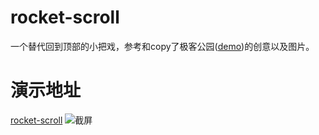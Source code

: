 rocket-scroll
=============
一个替代回到顶部的小把戏，参考和copy了极客公园([demo](http://www.geekpark.net/read/view/160438))的创意以及图片。

演示地址
=============
[rocket-scroll](http://rocket.ruiana.com/)
![截屏](http://rocket.ruiana.com/Screen%20Shot%202012-07-09%20at%205.00.09%20PM.png)
